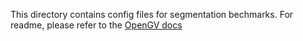 This directory contains config files for segmentation bechmarks. For readme, please refer to the [OpenGV docs](https://opengvlab.github.io/benchmark.html)
